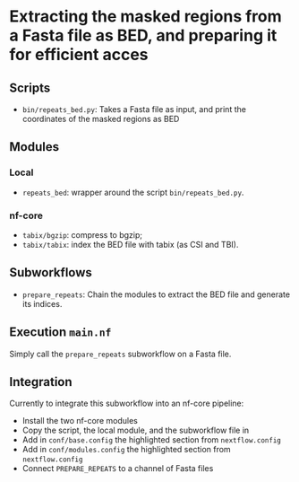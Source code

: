 # Extracting the masked regions from a Fasta file as BED, and preparing it for efficient acces

## Scripts

- `bin/repeats_bed.py`: Takes a Fasta file as input, and print the coordinates of the masked regions as BED

## Modules

### Local

- `repeats_bed`: wrapper around the script `bin/repeats_bed.py`.

### nf-core

- `tabix/bgzip`: compress to bgzip;
- `tabix/tabix`: index the BED file with tabix (as CSI and TBI).

## Subworkflows

- `prepare_repeats`: Chain the modules to extract the BED file and generate its indices.

## Execution `main.nf`

Simply call the `prepare_repeats` subworkflow on a Fasta file.

## Integration

Currently to integrate this subworkflow into an nf-core pipeline:

- Install the two nf-core modules
- Copy the script, the local module, and the subworkflow file in
- Add in `conf/base.config` the highlighted section from `nextflow.config`
- Add in `conf/modules.config` the highlighted section from `nextflow.config`
- Connect `PREPARE_REPEATS` to a channel of Fasta files
